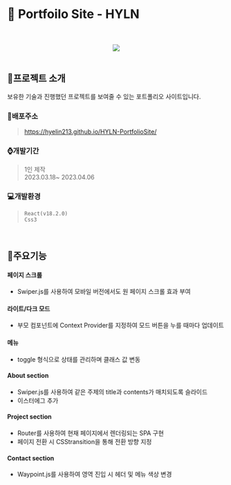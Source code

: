 # :page_with_curl: Portfoilo Site - HYLN
<br/>
<div align="center">
<br/>
  <img src="https://user-images.githubusercontent.com/118185282/230319221-484bf85c-8a1f-4b96-b7ec-962008ce8299.gif"/>
</div>
<br/>

## :mega:프로젝트 소개
보유한 기술과 진행했던 프로젝트를 보여줄 수 있는 포트폴리오 사이트입니다.
<br/>

### :link:배포주소
> <https://hyelin213.github.io/HYLN-PortfolioSite/>

### :watch:개발기간
> 1인 제작<br/>
> 2023.03.18~ 2023.04.06

### :computer:개발환경
> `React(v18.2.0)`<br/>
> `Css3`<br/>
<br/>

## :pushpin:주요기능
#### 페이지 스크롤
- Swiper.js를 사용하여 모바일 버전에서도 원 페이지 스크롤 효과 부여

#### 라이트/다크 모드
- 부모 컴포넌트에 Context Provider를 지정하여 모드 버튼을 누를 때마다 업데이트

#### 메뉴
- toggle 형식으로 상태를 관리하며 클래스 값 변동

#### About section
- Swiper.js를 사용하여 같은 주제의 title과 contents가 매치되도록 슬라이드
- 이스터에그 추가

#### Project section
- Router를 사용하여 현재 페이지에서 렌더링되는 SPA 구현
- 페이지 전환 시 CSStransition을 통해 전환 방향 지정

#### Contact section
- Waypoint.js를 사용하여 영역 진입 시 헤더 및 메뉴 색상 변경
